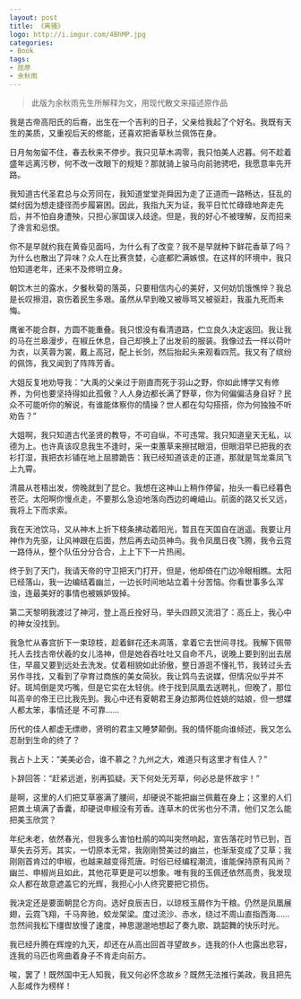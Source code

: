 ```yaml
---
layout: post
title: 《离骚》
logo: http://i.imgur.com/4BhMP.jpg
categories:
- Book
tags:
- 屈原
- 余秋雨
---
```


> 此版为余秋雨先生所解释为文，用现代散文来描述原作品  

我是古帝高阳氏的后裔，出生在一个吉利的日子，父亲给我起了个好名。我既有天生的美质，又重视后天的修能，还喜欢把香草秋兰佩饰在身。  

日月匆匆留不住，春去秋来不停步。我只见草木凋零，我只怕美人迟暮。何不趁着盛年远离污秽，何不改一改眼下的规矩？那就骑上骏马向前驰骋吧，我愿意率先开路。  

我知道古代圣君总与众芳同在，我知道堂堂尧舜因为走了正道而一路畅达，狂乱的桀纣因为想走捷径而步履窘困。因此，我指九天为证，我平日忙忙碌碌地奔走先后，并不怕自身遭殃，只担心家国误入歧途。但是，我的好心不被理解，反而招来了谗言和忌恨。  

你不是早就约我在黄昏见面吗，为什么有了改变？我不是早就种下鲜花香草了吗？为什么也散出了异味？众人在比赛贪婪，心底都贮满嫉恨。在这样的环境中，我只怕知道老年，还来不及修明立身。  

朝饮木兰的露水，夕餐秋菊的落英，只要相信内心的美好，又何妨饥饿憔悴？我总是长叹擦泪，哀伤着民生多艰。虽然从早到晚又被辱骂又被驱赶，我虽九死而未悔。  

鹰雀不能合群，方圆不能重叠。我只恨没有看清道路，伫立良久决定返回。我让我的马在兰皋漫步，在椒丘休息，自己却换上了出发前的服装。我像过去一样以荷叶为衣，以芙蓉为裳，戴上高冠，配上长剑，然后抬起头来观看四荒。我又有了缤纷的佩饰，我又闻到了阵阵芳香。  

大姐反复地劝导我：“大禹的父亲过于刚直而死于羽山之野，你如此博学又有修养，为何也要坚持得如此孤傲？人人身边都长满了野草，你为何偏偏洁身自好？民众不可能听你的解说，有谁能体察你的情操？世人都在勾勾搭搭，你为何独独不听劝告？”  

大姐啊，我只知道古代圣贤的教导，不可自纵，不可违常。我只知道皇天无私，以德为上。也许真该叹息我生不逢时，采一束蕙草来擦拭眼泪，但眼泪早已把我的衣衫打湿，我把衣衫铺在地上屈膝跪告：我已经知道该走的正道，那就是驾龙乘凤飞上九霄。  

清晨从苍梧出发，傍晚就到了昆仑。我想在这神山上稍作停留，抬头一看已经暮色苍茫。太阳啊你慢点走，不要那么急迫地落向西边的崦嵫山。前面的路又长又远，我将上下而求索。  

我在天池饮马，又从神木上折下枝条拂动着阳光，暂且在天国自在逍遥。我要让月神作为先驱，让风神跟在后面，然后再去动员神鸟。我令凤凰日夜飞腾，我令云霓一路侍从，整个队伍分分合合，上上下下一片热闹。  

终于到了天门，我请天帝的守卫把天门打开，但是，他却倚在门边冷眼相瞧。太阳已经落山，我一边编结着幽兰，一边长时间地站立着十分苦恼。你看世事多么浑浊，连最美好的事情也被嫉妒毁掉。  

第二天黎明我渡过了神河，登上高丘拴好马，举头四顾又流泪了：高丘上，我心中的神女没找到。  

我急忙从春宫折下一束琼枝，趁着鲜花还未凋落，拿着它去世间寻找。我解下佩带托人去找古帝伏羲的女儿洛神，但是她吞吞吐吐又自命不凡，说晚上要到别出去居住，早晨又要到远处去洗发。仗着相貌如此骄傲，整日游逛不懂礼节，我转过头去另作寻找，又看到了孕育过商族的美女简狄。我让鸩鸟去说媒，但情况似乎并不好。斑鸠倒是灵巧嘴，但是它实在太轻佻。终于找到凤凰去送聘礼，但晚了，那位叫高辛的帝王已比我先到。我心中还有夏朝君王身边那两位姓姚的姑娘，但一想媒人都太笨，事情还是 不可靠……  

历代的佳人都虚无缥缈，贤明的君主又睡梦颠倒。我的情怀能向谁倾述，我又怎么忍耐到生命的终了？  

我占卜上天：“美美必合，谁不慕之？九州之大，难道只有这里才有佳人？”  

卜辞回答：“赶紧远逝，别再狐疑。天下何处无芳草，何必总是怀故宇！”  

是啊，这里的人们把艾草塞满了腰间，却硬说不能把幽兰佩戴在身上；这里的人们把粪土填满了香囊，却硬说申椒没有芳香。连草木的优劣也分不清，他们又怎么能把美玉欣赏？  

年纪未老，依然春光，但我多么害怕杜鹃的鸣叫突然响起，宣告落花时节已到，百草失去芬芳。其实，一切原本无常，我刚刚赞美过的幽兰，也渐渐变成了艾草；我刚刚首肯过的申椒，也越来越变得荒唐。时俗已经编程潮流，谁能保持原有风尚？幽兰、申椒尚且如此，其他花草更是可以想象。唯有我的玉佩还依然高贵，我发现众人都在故意遮盖它的光辉，我担心小人终究要把它损伤。  

我决定还是要面朝昆仑方向。选好良辰吉日，以琼枝玉屑作为干粮。仍然是凤凰展翅，云霓飞翔，千马奔驰，蛟龙架梁。度过流沙、赤水，绕过不周山直指西海……忽然间我松下缰辔放慢了速度，神思邈邈地想起了奏九歌、跳韶舞的快乐时光。  

我已经升腾在辉煌的九天，却还在从高出回首寻望故乡。连我的仆人也露出悲容，连我的马匹也弯曲着身子不肯走向前方。  

唉，罢了！既然国中无人知我，我又何必怀念故乡？既然无法推行美政，我且把先人彭咸作为榜样！
